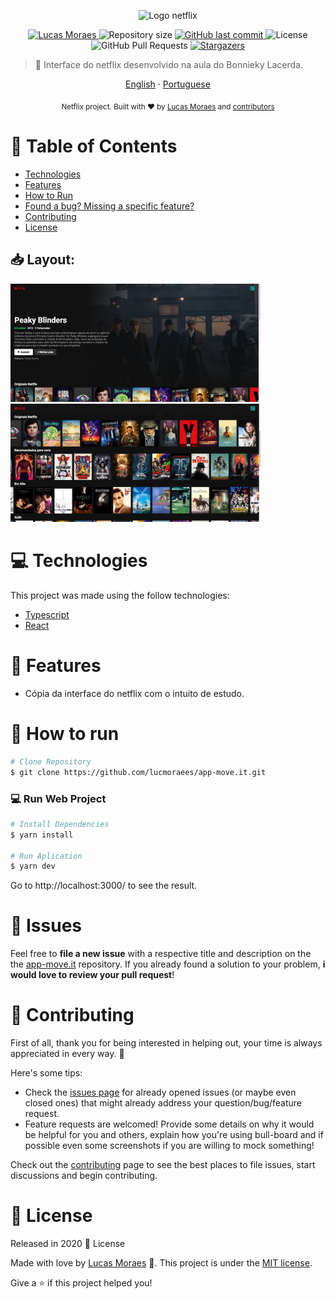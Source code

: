 <p align="center">
   <img src="https://upload.wikimedia.org/wikipedia/commons/7/7a/Logonetflix.png" alt="Logo netflix" width="300"/>
</p>

<p align="center">	
   <a href="https://www.linkedin.com/in/lucas-moraes-52b80a1b3/">
      <img alt="Lucas Moraes" src="https://img.shields.io/badge/-lucasmoraes-red?style=flat&logo=Linkedin&logoColor=white" />
   </a>
  <img alt="Repository size" src="https://img.shields.io/github/repo-size/lucmoraees/interface-netflix?color=red">
  <a href="https://github.com/lucmoraees/interface-netflix/commits/master">
    <img alt="GitHub last commit" src="https://img.shields.io/github/last-commit/lucmoraees/interface-netflix?color=red">
  </a> 
  <img alt="License" src="https://img.shields.io/badge/license-MIT-red">
  <img alt="GitHub Pull Requests" src="https://img.shields.io/github/issues-pr/lucmoraees/interface-netflix?color=red" />
  <a href="https://github.com/lucmoraees/interface-netflix/stargazers">
    <img alt="Stargazers" src="https://img.shields.io/github/stars/lucmoraees/interface-netflix?color=red&logo=github">
  </a>
</p>

> :rocket: Interface do netflix desenvolvido na aula do Bonnieky Lacerda.

<p align="center">
    <a href="README.md">English</a>
    ·
    <a href="README-pt.md">Portuguese</a>
 </p>

<div align="center">
  <sub>Netflix project. Built with ❤︎ by
    <a href="https://github.com/lucmoraees">Lucas Moraes</a> and
    <a href="https://github.com/lucmoraees/app-move.it/graphs/contributors">
      contributors
    </a>
  </sub>
</div>

# :pushpin: Table of Contents
  
* [Technologies](#computer-technologies)
* [Features](#rocket-features)
* [How to Run](#construction_worker-how-to-run)
* [Found a bug? Missing a specific feature?](#bug-issues)
* [Contributing](#tada-contributing)
* [License](#closed_book-license)

<h2 align="left"> 📥 Layout: </h2>
<div>
   <img src="https://github.com/lucmoraees/interface-netflix/blob/master/public/images/netflix-1.png" width="400px">
   <img src="https://github.com/lucmoraees/interface-netflix/blob/master/public/images/netflix-2.png" width="400px">
</div>

# :computer: Technologies
This project was made using the follow technologies:

* [Typescript](https://www.typescriptlang.org/)      
* [React](https://reactjs.org/)        

# :rocket: Features

* Cópia da interface do netflix com o intuito de estudo.

# :construction_worker: How to run
```bash
# Clone Repository
$ git clone https://github.com/lucmoraees/app-move.it.git
```

### 💻 Run Web Project

```bash
# Install Dependencies
$ yarn install

# Run Aplication
$ yarn dev
```
Go to http://localhost:3000/ to see the result.


# :bug: Issues

Feel free to **file a new issue** with a respective title and description on the the [app-move.it](https://github.com/lucmoraees/interface-netflix/issues) repository. If you already found a solution to your problem, **i would love to review your pull request**!

# :tada: Contributing
First of all, thank you for being interested in helping out, your time is always appreciated in every way. :100:

Here's some tips:

* Check the [issues page](https://github.com/lucmoraees/interface-netflix/issues) for already opened issues (or maybe even closed ones) that might already address your question/bug/feature request.
* Feature requests are welcomed! Provide some details on why it would be helpful for you and others, explain how you're using bull-board and if possible even some screenshots if you are willing to mock something!

Check out the [contributing](./CONTRIBUTING.md) page to see the best places to file issues, start discussions and begin contributing.

# :closed_book: License

Released in 2020 :closed_book: License

Made with love by [Lucas Moraes](https://github.com/lucmoraees) 🚀.
This project is under the [MIT license](./LICENSE).


Give a ⭐️ if this project helped you!
